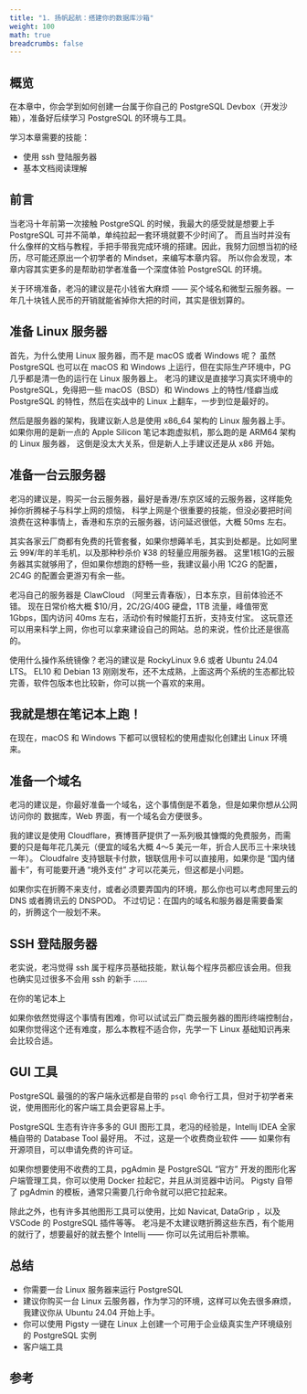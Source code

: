 ```yaml
---
title: "1. 扬帆起航：搭建你的数据库沙箱"
weight: 100
math: true
breadcrumbs: false
---
```



## 概览

在本章中，你会学到如何创建一台属于你自己的 PostgreSQL Devbox（开发沙箱），准备好后续学习 PostgreSQL 的环境与工具。

学习本章需要的技能：

- 使用 ssh 登陆服务器
- 基本文档阅读理解

## 前言

当老冯十年前第一次接触 PostgreSQL 的时候，我最大的感受就是想要上手 PostgreSQL 可并不简单，单纯拉起一套环境就要不少时间了。
而且当时并没有什么像样的文档与教程，手把手带我完成环境的搭建。因此，我努力回想当初的经历，尽可能还原出一个初学者的 Mindset，来编写本章内容。
所以你会发现，本章内容其实更多的是帮助初学者准备一个深度体验 PostgreSQL 的环境。

关于环境准备，老冯的建议是花小钱省大麻烦 —— 买个域名和微型云服务器。一年几十块钱人民币的开销就能省掉你大把的时间，其实是很划算的。


## 准备 Linux 服务器

首先，为什么使用 Linux 服务器，而不是 macOS 或者 Windows 呢？
虽然 PostgreSQL 也可以在 macOS 和 Windows 上运行，但在实际生产环境中，PG 几乎都是清一色的运行在 Linux 服务器上。
老冯的建议是直接学习真实环境中的 PostgreSQL，免得把一些 macOS（BSD）和 Windows 上的特性/怪癖当成 PostgreSQL 的特性，然后在实战中的 Linux 上翻车，一步到位是最好的。

然后是服务器的架构，我建议新人总是使用 x86_64 架构的 Linux 服务器上手。
如果你用的是新一点的 Apple Silicon 笔记本跑虚拟机，那么跑的是 ARM64 架构的 Linux 服务器，
这倒是没太大关系，但是新人上手建议还是从 x86 开始。


## 准备一台云服务器

老冯的建议是，购买一台云服务器，最好是香港/东京区域的云服务器，这样能免掉你折腾梯子与科学上网的烦恼，
科学上网是个很重要的技能，但没必要把时间浪费在这种事情上，香港和东京的云服务器，访问延迟很低，大概 50ms 左右。

其实各家云厂商都有免费的托管套餐，如果你想薅羊毛，其实到处都是。比如阿里云 99¥/年的羊毛机，以及那种秒杀价 ¥38 的轻量应用服务器。
这里1核1G的云服务器其实就够用了，但如果你想跑的舒畅一些，我建议最小用 1C2G 的配置，2C4G 的配置会更游刃有余一些。

老冯自己的服务器是 ClawCloud （阿里云青春版），日本东京，目前体验还不错。
现在日常价格大概 $10/月，2C/2G/40G 硬盘，1TB 流量，峰值带宽 1Gbps，国内访问 40ms 左右，活动价有时候能打五折，支持支付宝。
这玩意还可以用来科学上网，你也可以拿来建设自己的网站。总的来说，性价比还是很高的。

使用什么操作系统镜像？老冯的建议是 RockyLinux 9.6 或者 Ubuntu 24.04 LTS。
EL10 和 Debian 13 刚刚发布，还不太成熟，上面这两个系统的生态都比较完善，软件包版本也比较新，你可以挑一个喜欢的来用。


## 我就是想在笔记本上跑！

在现在，macOS 和 Windows 下都可以很轻松的使用虚拟化创建出 Linux 环境来。


## 准备一个域名

老冯的建议是，你最好准备一个域名，这个事情倒是不着急，但是如果你想从公网访问你的 数据库，Web 界面，有一个域名会方便很多。

我的建议是使用 Cloudflare，赛博菩萨提供了一系列极其慷慨的免费服务，而需要的只是每年花几美元（便宜的域名大概 4～5 美元一年，折合人民币三十来块钱一年）。
Cloudfalre 支持银联卡付款，银联信用卡可以直接用，如果你是 “国内储蓄卡”，有可能要开通 “境外支付” 才可以花美元，但这都是小问题。 

如果你实在折腾不来支付，或者必须要弄国内的环境，那么你也可以考虑阿里云的 DNS 或者腾讯云的 DNSPOD。
不过切记：在国内的域名和服务器是需要备案的，折腾这个一般划不来。


## SSH 登陆服务器

老实说，老冯觉得 ssh 属于程序员基础技能，默认每个程序员都应该会用。但我也确实见过很多不会用 ssh 的新手 ……

在你的笔记本上

如果你依然觉得这个事情有困难，你可以试试云厂商云服务器的图形终端控制台，如果你觉得这个还有难度，那么本教程不适合你，先学一下 Linux 基础知识再来会比较合适。



## GUI 工具

PostgreSQL 最强的的客户端永远都是自带的 `psql` 命令行工具，但对于初学者来说，使用图形化的客户端工具会更容易上手。

PostgreSQL 生态有许许多多的 GUI 图形工具，老冯的经验是，Intellij IDEA 全家桶自带的 Database Tool 最好用。
不过，这是一个收费商业软件 —— 如果你有开源项目，可以申请免费的许可证。

如果你想要使用不收费的工具，pgAdmin 是 PostgreSQL “官方” 开发的图形化客户端管理工具，你可以使用 Docker 拉起它，并且从浏览器中访问。
Pigsty 自带了 pgAdmin 的模板，通常只需要几行命令就可以把它拉起来。

除此之外，也有许多其他图形工具可以使用，比如 Navicat, DataGrip ，以及 VSCode 的 PostgreSQL 插件等等。
老冯是不太建议瞎折腾这些东西，有个能用的就行了，想要最好的就去整个 Intellij —— 你可以先试用后补票嘛。



## 总结

- 你需要一台 Linux 服务器来运行 PostgreSQL
- 建议你购买一台 Linux 云服务器，作为学习的环境，这样可以免去很多麻烦，我建议你从 Ubuntu 24.04 开始上手。
- 你可以使用 Pigsty 一键在 Linux 上创建一个可用于企业级真实生产环境级别的 PostgreSQL 实例
- 客户端工具



## 参考